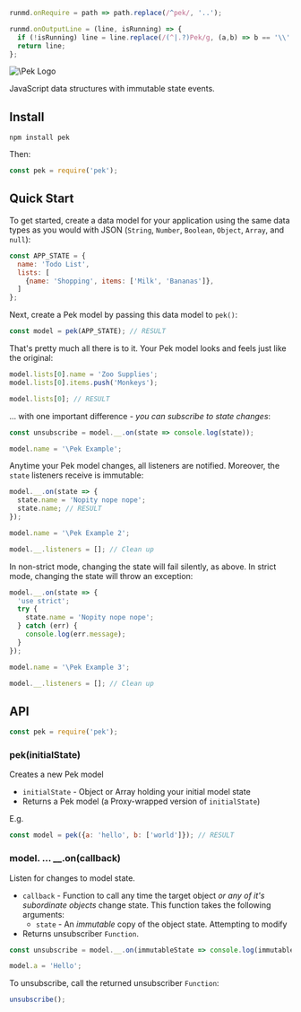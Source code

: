 ```javascript --hide
runmd.onRequire = path => path.replace(/^pek/, '..');

runmd.onOutputLine = (line, isRunning) => {
  if (!isRunning) line = line.replace(/(^|.?)Pek/g, (a,b) => b == '\\' ? 'Pek' : b + 'P&emacr;k');
  return line;
};
```

![\Pek Logo](http://i.imgur.com/4ZQuhmQ.png)

JavaScript data structures with immutable state events.

## Install

    npm install pek

Then:

```javascript --run default
const pek = require('pek');
```

## Quick Start

To get started, create a data model for your application using the same data
types as you would with JSON (`String`, `Number`, `Boolean`, `Object`, `Array`, and `null`):

```javascript --run default
const APP_STATE = {
  name: 'Todo List',
  lists: [
    {name: 'Shopping', items: ['Milk', 'Bananas']},
  ]
};
```

Next, create a Pek model by passing this data model to `pek()`:

```javascript --run default
const model = pek(APP_STATE); // RESULT
```

That's pretty much all there is to it.  Your Pek model looks and feels just like the original:

```javascript --run default
model.lists[0].name = 'Zoo Supplies';
model.lists[0].items.push('Monkeys');

model.lists[0]; // RESULT
```

... with one important difference - *you can subscribe to state changes*:

```javascript
const unsubscribe = model.__.on(state => console.log(state));

model.name = '\Pek Example';
```

Anytime your Pek model changes, all listeners are notified.  Moreover, the `state` listeners receive is immutable:

```javascript --run default
model.__.on(state => {
  state.name = 'Nopity nope nope';
  state.name; // RESULT
});

model.name = '\Pek Example 2';
```
```javascript --run default --hide
model.__.listeners = []; // Clean up
```

In non-strict mode, changing the state will fail silently, as above.  In strict
mode, changing the state will throw an exception:

```javascript --run default
model.__.on(state => {
  'use strict';
  try {
    state.name = 'Nopity nope nope';
  } catch (err) {
    console.log(err.message);
  }
});

model.name = '\Pek Example 3';
```
```javascript --run default --hide
model.__.listeners = []; // Clean up
```

## API
```javascript --run api --hide
const pek = require('pek');
```

### pek(initialState)

Creates a new Pek model

* `initialState` - Object or Array holding your initial model state
* Returns a Pek model (a Proxy-wrapped version of `initialState`)

E.g.

```javascript --run api
const model = pek({a: 'hello', b: ['world']}); // RESULT
```

### model. ... __.on(callback)

Listen for changes to model state.

* `callback` - Function to call any time the target object *or any of it's
subordinate objects* change state.  This function takes the following arguments:
  * `state` - An *immutable* copy of the object state.  Attempting to modify
* Returns unsubscriber `Function`.

```javascript --run api
const unsubscribe = model.__.on(immutableState => console.log(immutableState));

model.a = 'Hello';
```

To unsubscribe, call the returned unsubscriber `Function`:

```javascript --run api
unsubscribe();
```
